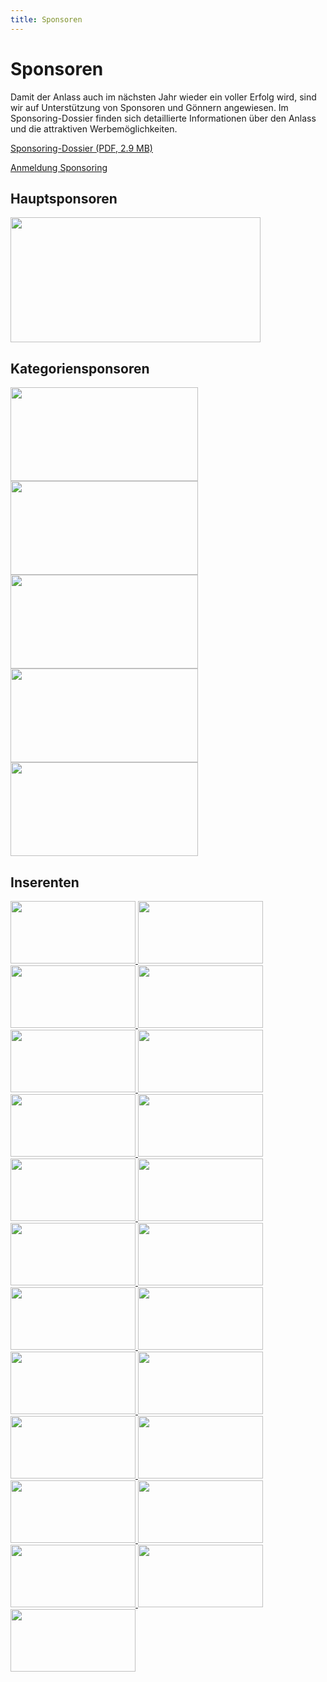 ```yaml
---
title: Sponsoren
---
```


# Sponsoren

Damit der Anlass auch im nächsten Jahr wieder ein voller Erfolg wird, sind wir auf Unterstützung von Sponsoren und Gönnern angewiesen. Im Sponsoring-Dossier finden sich detaillierte Informationen über den Anlass und die attraktiven Werbemöglichkeiten.

<a href="/docs/AMGETU-Sponsoring-2019.pdf" target="_blank">Sponsoring-Dossier (PDF, 2.9 MB)</a>

<a href="https://amgetu.ch/sponsoring/" target="_blank" class="btn btn-primary">Anmeldung Sponsoring</a>

<h2 class="h6 mt-5 font-weight-normal">Hauptsponsoren</h5>

<div>
  <a href="http://www.reap.ch/" target="_blank" class="d-inline-block mr-4 mb-3">
    <img src="/img/sponsoring/reap.png" width="400" height="200" class="img-fluid">
  </a>
</div>


<h2 class="h6 mt-5 font-weight-normal">Kategoriensponsoren</h5>

<div>
  <a href="https://www.aew.ch/" target="_blank" class="d-inline-block mr-4 mb-3">
    <img src="/img/sponsoring/aew.png" width="300" height="150" class="img-fluid">
  </a>
  <a href="https://frees.ch/" target="_blank" class="d-inline-block mr-4 mb-3">
    <img src="/img/sponsoring/frees.jpg" width="300" height="150" class="img-fluid">
  </a>
  <a href="http://veranstaltungstechnik.ch/" target="_blank" class="d-inline-block mr-4 mb-3">
    <img src="/img/sponsoring/megatron.jpg" width="300" height="150" class="img-fluid">
  </a>
  <a href="http://mueli-kafi.ch/" target="_blank" class="d-inline-block mr-4 mb-3">
    <img src="/img/sponsoring/mueli.jpg" width="300" height="150" class="img-fluid">
  </a>
  <a href="https://pomcanys.ch/" target="_blank" class="d-inline-block mr-4 mb-3">
    <img src="/img/sponsoring/pomcanys.png" width="300" height="150" class="img-fluid">
  </a>
</div>


<h2 class="h6 mt-5 font-weight-normal">Inserenten</h5>

<div>
  <a href="https://www.bako-ag.com/" target="_blank" class="d-inline-block mr-4 mb-3">
    <img src="/img/sponsoring/bako.jpg" width="200" height="100" class="img-fluid">
  </a>
  <a href="http://www.buechi-fischer.ch/" target="_blank" class="d-inline-block mr-4 mb-3">
    <img src="/img/sponsoring/buechifischer.jpg" width="200" height="100" class="img-fluid">
  </a>
  <a href="http://www.calmart.ch/" target="_blank" class="d-inline-block mr-4 mb-3">
    <img src="/img/sponsoring/calmart.png" width="200" height="100" class="img-fluid">
  </a>
  <a href="https://egloff-gartendesign.ch/" target="_blank" class="d-inline-block mr-4 mb-3">
    <img src="/img/sponsoring/egloff.png" width="200" height="100" class="img-fluid">
  </a>
  <a href="http://www.filexis.ch/" target="_blank" class="d-inline-block mr-4 mb-3">
    <img src="/img/sponsoring/filexis.png" width="200" height="100" class="img-fluid">
  </a>
  <a href="http://www.dachbaugehring.ch/" target="_blank" class="d-inline-block mr-4 mb-3">
    <img src="/img/sponsoring/gehring.png" width="200" height="100" class="img-fluid">
  </a>
  <a href="http://www.gwundertuete.ch/" target="_blank" class="d-inline-block mr-4 mb-3">
    <img src="/img/sponsoring/gwundertuete.jpg" width="200" height="100" class="img-fluid">
  </a>
  <a href="https://www.h2b.ch/" target="_blank" class="d-inline-block mr-4 mb-3">
    <img src="/img/sponsoring/h2b.png" width="200" height="100" class="img-fluid">
  </a>
  <a href="https://renault-mueller.ch/" target="_blank" class="d-inline-block mr-4 mb-3">
    <img src="/img/sponsoring/danielmueller.jpg" width="200" height="100" class="img-fluid">
  </a>
  <a href="http://elektro-imboden.ch/" target="_blank" class="d-inline-block mr-4 mb-3">
    <img src="/img/sponsoring/imboden.png" width="200" height="100" class="img-fluid">
  </a>
  <a href="http://insideshop.ch/" target="_blank" class="d-inline-block mr-4 mb-3">
    <img src="/img/sponsoring/inside.png" width="200" height="100" class="img-fluid">
  </a>
  <a href="https://www.raiffeisen.ch/" target="_blank" class="d-inline-block mr-4 mb-3">
    <img src="/img/sponsoring/raiffeisen.png" width="200" height="100" class="img-fluid">
  </a>
  <a href="http://www.lernvilla.ch/" target="_blank" class="d-inline-block mr-4 mb-3">
    <img src="/img/sponsoring/lernvilla.jpg" width="200" height="100" class="img-fluid">
  </a>
  <a href="https://mojuro.ch/" target="_blank" class="d-inline-block mr-4 mb-3">
    <img src="/img/sponsoring/mojuro.png" width="200" height="100" class="img-fluid">
  </a>
  <a href="https://www.shapeandcolor.ch" target="_blank" class="d-inline-block mr-4 mb-3">
    <img src="/img/sponsoring/motsch.png" width="200" height="100" class="img-fluid">
  </a>
  <a href="http://www.thermog.ch/" target="_blank" class="d-inline-block mr-4 mb-3">
    <img src="/img/sponsoring/thermog.png" width="200" height="100" class="img-fluid">
  </a>
  <a href="http://www.coiffuretrendline.ch/" target="_blank" class="d-inline-block mr-4 mb-3">
    <img src="/img/sponsoring/trendline.png" width="200" height="100" class="img-fluid">
  </a>
  <a href="https://www.sawema.ch/" target="_blank" class="d-inline-block mr-4 mb-3">
    <img src="/img/sponsoring/sawema.png" width="200" height="100" class="img-fluid">
  </a>
  <a href="http://www.schoop.com/" target="_blank" class="d-inline-block mr-4 mb-3">
    <img src="/img/sponsoring/schoop.jpg" width="200" height="100" class="img-fluid">
  </a>
  <a href="https://www.schuppisser.ch/" target="_blank" class="d-inline-block mr-4 mb-3">
    <img src="/img/sponsoring/schuppisser.png" width="200" height="100" class="img-fluid">
  </a>
    <a href="https://www.velo-franz.ch/" target="_blank" class="d-inline-block mr-4 mb-3">
      <img src="/img/sponsoring/velofranz.png" width="200" height="100" class="img-fluid">
    </a>
  <a href="https://vogler-bauleitungen.ch/" target="_blank" class="d-inline-block mr-4 mb-3">
    <img src="/img/sponsoring/vogler.png" width="200" height="100" class="img-fluid">
  </a>
  <a href="https://www.zebragartenbau.ch" target="_blank" class="d-inline-block mr-4 mb-3">
    <img src="/img/sponsoring/zebra.png" width="200" height="100" class="img-fluid">
  </a>
</div>
